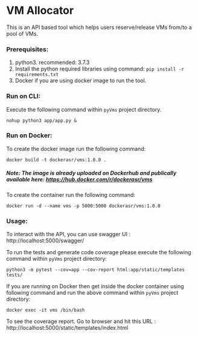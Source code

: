 # VM Allocator

This is an API based tool which helps users reserve/release VMs from/to a pool of VMs.

### Prerequisites:

1. python3. recommended: 3.7.3
2. Install the python required libraries using command: `pip install -r requirements.txt`
3. Docker if you are using docker image to run the tool.

### Run on CLI: 
Execute the following command within `pyVms` project directory.

    nohup python3 app/app.py &


### Run on Docker:
To create the docker image run the following command:

    docker build -t dockerasr/vms:1.0.0 .
    
##### Note: The image is already uploaded on Dockerhub and publically available here: https://hub.docker.com/r/dockerasr/vms

To create the container run the following command:

    docker run -d --name vms -p 5000:5000 dockerasr/vms:1.0.0

### Usage:
To interact with the API, you can use swagger UI : http://localhost:5000/swagger/

To run the tests and generate code coverage please execute the following command within `pyVms` project directory:

    python3 -m pytest --cov=app --cov-report html:app/static/templates tests/

If you are running on Docker then get inside the docker container using following command and run the above command within `pyVms` project directory:

    docker exec -it vms /bin/bash

To see the coverage report. Go to browser and hit this URL : http://localhost:5000/static/templates/index.html
